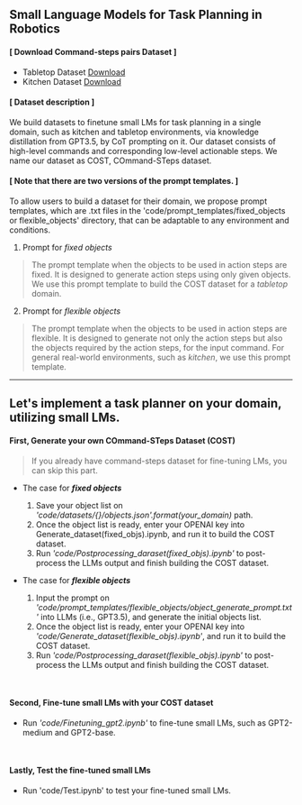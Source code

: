 ## Small Language Models for Task Planning in Robotics
<p>
  
#### [ Download Command-steps pairs Dataset ]
* Tabletop Dataset [Download](https://drive.google.com/file/d/1QfZ4A0Fs9ZlbAp0xoM_uzKTo35ryhT7V/view?usp=drive_link)
* Kitchen Dataset [Download](https://drive.google.com/file/d/1vf26Pf4YMrkcmroF-dQMGEP4JJRQZwPJ/view?usp=drive_link)

#### [ Dataset description ]
We build datasets to finetune small LMs for task planning in a single domain, such as kitchen and tabletop environments, via knowledge distillation from GPT3.5, by CoT prompting on it. Our dataset consists of high-level commands and corresponding low-level actionable steps. We name our dataset as COST, COmmand-STeps dataset.

#### [ Note that there are two versions of the prompt templates. ]   
 To allow users to build a dataset for their domain, we propose prompt templates, which are .txt files in the 'code/prompt_templates/fixed_objects or flexible_objects' directory, that can be adaptable to any environment and conditions.

1. Prompt for _fixed objects_   
>  The prompt template when the objects to be used in action steps are fixed. It is designed to generate action steps using only given objects. We use this prompt template to build the COST dataset for a _tabletop_ domain.   
2. Prompt for _flexible objects_
> The prompt template when the objects to be used in action steps are flexible. It is designed to generate not only the action steps but also the objects required by the action steps, for the input command. For general real-world environments, such as _kitchen_, we use this prompt template.

---
Let's implement a task planner on your domain, utilizing small LMs.  
---
#### First, Generate your own COmmand-STeps Dataset (COST)
> If you already have command-steps dataset for fine-tuning LMs, you can skip this part.
* The case for **_fixed objects_**
  1. Save your object list on _'code/datasets/{}/objects.json'.format(your_domain)_ path.
  2. Once the object list is ready, enter your OPENAI key into Generate_dataset(fixed_objs).ipynb, and run it to build the COST dataset.
  3. Run _'code/Postprocessing_daraset(fixed_objs).ipynb'_ to post-process the LLMs output and finish building the COST dataset.
  
* The case for **_flexible objects_**
  1. Input the prompt on _'code/prompt_templates/flexible_objects/object_generate_prompt.txt'_ into LLMs (i.e., GPT3.5), and generate the initial objects list.
  2. Once the object list is ready, enter your OPENAI key into _'code/Generate_dataset(flexible_objs).ipynb'_, and run it to build the COST dataset.
  3. Run _'code/Postprocessing_daraset(flexible_objs).ipynb'_ to post-process the LLMs output and finish building the COST dataset.
<br>

#### Second, Fine-tune small LMs with your COST dataset
* Run _'code/Finetuning_gpt2.ipynb'_ to fine-tune small LMs, such as GPT2-medium and GPT2-base.    
<br>

#### Lastly, Test the fine-tuned small LMs
* Run 'code/Test.ipynb' to test your fine-tuned small LMs.
<br>
</p>
